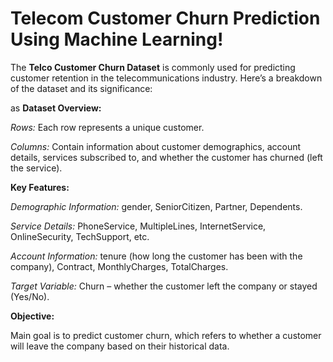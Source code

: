 # Telecom Customer Churn Prediction Using Machine Learning!

The **Telco Customer Churn Dataset** is commonly used for predicting customer retention in the telecommunications industry. Here’s a breakdown of the dataset and its significance:

as
**Dataset Overview:**

*Rows:* Each row represents a unique customer.

*Columns:* Contain information about customer demographics, account details, services subscribed to, and whether the customer has churned (left the service).

**Key Features:**

*Demographic Information:* gender, SeniorCitizen, Partner, Dependents.

*Service Details:* PhoneService, MultipleLines, InternetService, 
OnlineSecurity, TechSupport, etc.

*Account Information:* tenure (how long the customer has been with the company), Contract, MonthlyCharges, TotalCharges.

*Target Variable:* Churn – whether the customer left the company or stayed (Yes/No).

**Objective:**

Main goal is to predict customer churn, which refers to whether a customer will leave the company based on their historical data.


